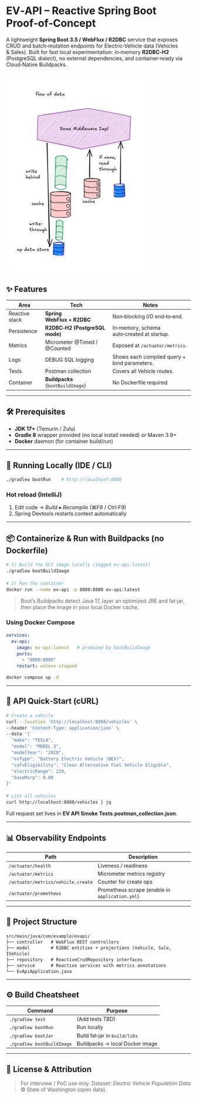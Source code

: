# EV‑API – Reactive Spring Boot Proof‑of‑Concept

A lightweight **Spring Boot 3.5 / WebFlux / R2DBC** service that exposes CRUD and batch‑mutation endpoints for Electric‑Vehicle data (Vehicles & Sales). Built for fast local experimentation: in‑memory **R2DBC‑H2** (PostgreSQL dialect), no external dependencies, and container‑ready via Cloud‑Native Buildpacks.

![alt text](/img/img.png "Flow of Data")
---

## ✨ Features

| Area           | Tech                              | Notes                                        |
| -------------- | --------------------------------- | -------------------------------------------- |
| Reactive stack | **Spring WebFlux + R2DBC**        | Non‑blocking I/O end‑to‑end.                 |
| Persistence    | **R2DBC‑H2 (PostgreSQL mode)**    | In‑memory, schema auto‑created at startup.   |
| Metrics        | Micrometer @Timed / @Counted      | Exposed at `/actuator/metrics`.              |
| Logs           | DEBUG SQL logging                 | Shows each compiled query + bind parameters. |
| Tests          | Postman collection                | Covers all Vehicle routes.                   |
| Container      | **Buildpacks** (`bootBuildImage`) | No Dockerfile required.                      |

---

## 🛠️ Prerequisites

* **JDK 17+** (Temurin / Zulu)
* **Gradle 8** wrapper provided (no local install needed) *or* Maven 3.9+
* **Docker** daemon (for container build/run)

---

## 🚀 Running Locally (IDE / CLI)

```bash
./gradlew bootRun    # http://localhost:8080
```

### Hot reload (IntelliJ)

1. Edit code → *Build ▸ Recompile* (⌘F9 / Ctrl‑F9)
2. Spring Devtools restarts context automatically

---

## 📦 Containerize & Run with Buildpacks (no Dockerfile)

```bash
# 1) Build the OCI image locally (tagged ev-api:latest)
./gradlew bootBuildImage

# 2) Run the container
docker run --name ev-api -p 8080:8080 ev-api:latest
```

> Boot’s Buildpacks detect Java 17, layer an optimized JRE and fat‑jar, then place the image in your local Docker cache.

### Using Docker Compose

```yaml
services:
  ev-api:
    image: ev-api:latest   # produced by bootBuildImage
    ports:
      - "8080:8080"
    restart: unless-stopped
```

```bash
docker compose up -d
```

---

## 🔌 API Quick‑Start (cURL)

```bash
# Create a vehicle
curl --location 'http://localhost:8080/vehicles' \
--header 'Content-Type: application/json' \
--data '{
  "make": "TESLA",
  "model": "MODEL 3",
  "modelYear": "2020",
  "evType": "Battery Electric Vehicle (BEV)",
  "cafvEligibility": "Clean Alternative Fuel Vehicle Eligible",
  "electricRange": 220,
  "baseMsrp": 0.00
}'

# List all vehicles
curl http://localhost:8080/vehicles | jq
```

Full request set lives in **EV API Smoke Tests.postman_collection.json**.

---

## 📊 Observability Endpoints

| Path                               | Description                                     |
| ---------------------------------- | ----------------------------------------------- |
| `/actuator/health`                 | Liveness / readiness                            |
| `/actuator/metrics`                | Micrometer metrics registry                     |
| `/actuator/metrics/vehicle.create` | Counter for create ops                          |
| `/actuator/prometheus`             | Prometheus scrape (enable in `application.yml`) |

---

## 🧩 Project Structure

```
src/main/java/com/example/evapi/
├── controller   # WebFlux REST controllers
├── model        # R2DBC entities + projections (Vehicle, Sale, IVehicle)
├── repository   # ReactiveCrudRepository interfaces
├── service      # Reactive services with metrics annotations
└── EvApiApplication.java
```

---

## ⚙️ Build Cheatsheet

| Command                    | Purpose                         |
| -------------------------- | ------------------------------- |
| `./gradlew test`           | (Add tests TBD)                 |
| `./gradlew bootRun`        | Run locally                     |
| `./gradlew bootJar`        | Build fat‑jar in `build/libs`   |
| `./gradlew bootBuildImage` | Buildpacks → local Docker image |

---

## 📂 License & Attribution

> For interview / PoC use only. Dataset: *Electric Vehicle Population Data* © State of Washington (open data).
